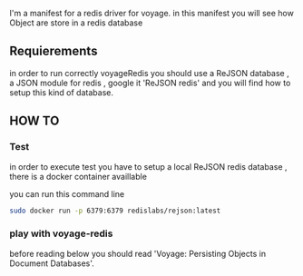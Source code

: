 I'm a manifest for a redis driver for voyage. 
in this manifest you will see how Object are store in a redis database 

## Requierements 


in order to run correctly voyageRedis you should use a ReJSON database , a JSON module for redis , google it 'ReJSON redis' and you will find how to setup this kind of database.

## HOW TO 

### Test 

in order to execute test you have to setup a local ReJSON redis database , there is a docker container availlable

you can run this command line
```bash
sudo docker run -p 6379:6379 redislabs/rejson:latest
```

### play with voyage-redis 

before reading below you should read 'Voyage: Persisting Objects in
Document Databases'.



